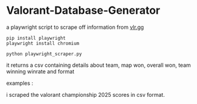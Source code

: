 # Valorant-Database-Generator
a playwright script to scrape off information from [vlr.gg](vlr.gg)

```
pip install playwright
playwright install chromium
```

```
python playwright_scraper.py
```

it returns a csv containing details about team, map won, overall won, team winning winrate and format

examples :

i scraped the valorant championship 2025 scores in csv format.
